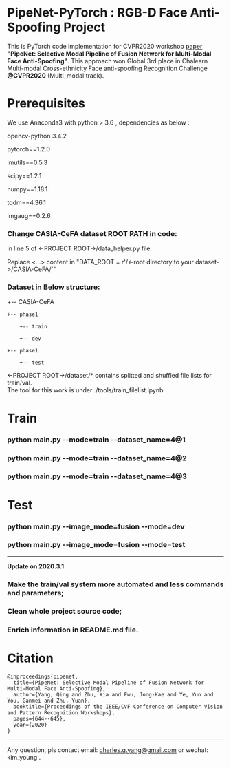# PipeNet-PyTorch : RGB-D Face Anti-Spoofing Project
This is PyTorch code implementation for CVPR2020 workshop [paper](https://openaccess.thecvf.com/content_CVPRW_2020/papers/w39/Yang_PipeNet_Selective_Modal_Pipeline_of_Fusion_Network_for_Multi-Modal_Face_CVPRW_2020_paper.pdf) **"PipeNet: Selective Modal Pipeline of Fusion Network for Multi-Modal Face Anti-Spoofing"**.
This approach won Global 3rd place in Chalearn Multi-modal Cross-ethnicity Face anti-spoofing Recognition Challenge **@CVPR2020** (Multi_modal track).

# Prerequisites

We use Anaconda3 with python > 3.6 , dependencies as below :

opencv-python 3.4.2

pytorch==1.2.0

imutils==0.5.3

scipy==1.2.1

numpy==1.18.1

tqdm==4.36.1

imgaug==0.2.6

### Change CASIA-CeFA dataset ROOT PATH in code:

in line 5 of  <-PROJECT ROOT->/data_helper.py file:

Replace <...> content in  "DATA_ROOT = r'/<-root directory to your dataset->/CASIA-CeFA/'"

###  Dataset in Below structure:


+-- CASIA-CeFA

    +-- phase1

        +-- train

        +-- dev

    +-- phase1

        +-- test


<-PROJECT ROOT->/dataset/* contains splitted and shuffled file lists for train/val.  
The tool for this work is under ./tools/train_filelist.ipynb


# Train 

### python main.py --mode=train --dataset_name=4@1 
### python main.py --mode=train --dataset_name=4@2 
### python main.py --mode=train --dataset_name=4@3 

# Test

### python main.py --image_mode=fusion --mode=dev

### python main.py --image_mode=fusion --mode=test


---------------------------------------------------------------
**Update on 2020.3.1** 

### Make the train/val system more automated and less commands and parameters;

### Clean whole project source code;

### Enrich information in README.md file.

# Citation

```
@inproceedings{pipenet,
  title={PipeNet: Selective Modal Pipeline of Fusion Network for Multi-Modal Face Anti-Spoofing},
  author={Yang, Qing and Zhu, Xia and Fwu, Jong-Kae and Ye, Yun and You, Ganmei and Zhu, Yuan},
  booktitle={Proceedings of the IEEE/CVF Conference on Computer Vision and Pattern Recognition Workshops},
  pages={644--645},
  year={2020}
}
```

-----------------------------------------------------------
Any question, pls contact email: charles.q.yang@gmail.com or wechat: kim_young  .
